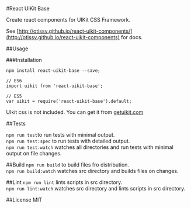 #React UIKit Base

Create react components for UIKit CSS Framework.

See [http://otissv.github.io/react-uikit-components/](http://otissv.github.io/react-uikit-components) for docs.

##Usage

###Installation

    npm install react-uikit-base --save;

    // ES6
    import uikit from 'react-uikit-base';

    // ES5
    var uikit = require('react-uikit-base').default;


UIkit css is not included. You can get it from [getuikit.com](http://getuikit.com/)


##Tests

`npm run test`to run tests with minimal output.  
`npm run test:spec` to run tests with detailed output.  
`npm run test:watch` watches all directories and run tests with minimal output on file changes.

##Build
`npm run build` to build files fro distribution.  
`npm run build:watch` watches src directory and builds files on changes.

##Lint
`npm run lint` lints scripts in src directory.  
`npm run lint:watch` watches src directory and lints scripts in src directory.

##License
MIT
